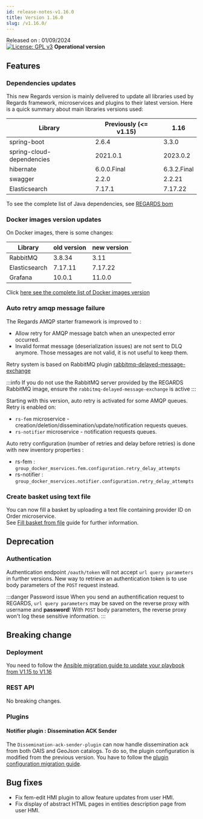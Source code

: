 ```yaml
---
id: release-notes-v1.16.0
title: Version 1.16.0
slug: /v1.16.0/
---
```


Released on : 01/09/2024  
[![License: GPL v3](https://img.shields.io/badge/License-GPLv3-blue.svg)](https://www.gnu.org/licenses/gpl-3.0)
**Operational version**

## Features

### Dependencies updates

This new Regards version is mainly delivered to update all libraries used by Regards framework, microservices and
plugins to their latest version.
Here is a quick summary about main libraries versions used:

| Library                   | Previously (<= v1.15) | 1.16        |
|---------------------------|-----------------------|-------------|
| spring-boot               | 2.6.4                 | 3.3.0       |
| spring-cloud-dependencies | 2021.0.1              | 2023.0.2    |
| hibernate                 | 6.0.0.Final           | 6.3.2.Final |
| swagger                   | 2.2.0                 | 2.2.21      |
| Elasticsearch             | 7.17.1                | 7.17.22     |

To see the complete list of Java dependencies,
see [REGARDS bom](https://github.com/RegardsOss/regards-backend/blob/release/V1.16.0/pom.xml)

### Docker images version updates

On Docker images, there is some changes:

| Library       | old version | new version |
|---------------|-------------|-------------|
| RabbitMQ      | 3.8.34      | 3.11        |
| Elasticsearch | 7.17.11     | 7.17.22     |
| Grafana       | 10.0.1      | 11.0.0      |

Click [here see the complete list of Docker images version](/docs/next/setup/swarm/cots-version)

### Auto retry amqp message failure

The Regards AMQP starter framework is improved to :

- Allow retry for AMQP message batch when an unexpected error occurred.
- Invalid format message (deserialization issues) are not sent to DLQ anymore. Those messages are not valid, it is not
  useful to keep them.

Retry system is based on RabbitMQ
plugin [rabbitmq-delayed-message-exchange](https://github.com/rabbitmq/rabbitmq-delayed-message-exchange)

:::info
If you do not use the RabbitMQ server provided by the REGARDS RabbitMQ image, ensure
the `rabbitmq-delayed-message-exchange` is active
:::

Starting with this version, auto retry is activated for some AMQP queues.
Retry is enabled on:

- `rs-fem` microservice - creation/deletion/dissemination/update/notification requests queues.
- `rs-notifier` microservice - notification requests queues.

Auto retry configuration (number of retries and delay before retries) is done with new inventory properties :

- rs-fem : `group_docker_mservices.fem.configuration.retry_delay_attempts`
- rs-notifier : `group_docker_mservices.notifier.configuration.retry_delay_attempts`

### Create basket using text file

You can now fill a basket by uploading a text file containing provider ID on Order microservice.  
See [Fill basket from file](/docs/next/development/backend/services/order/guides/fill-basket-from-file) guide for
further information.

## Deprecation

### Authentication

Authentication endpoint `/oauth/token` will not accept `url query parameters` in further versions.
New way to retrieve an authentication token is to use body parameters of the `POST` request instead.

:::danger Password issue
When you send an authentification request to REGARDS, `url query parameters` may be saved on the reverse
proxy with username and **password**! With `POST` body parameters, the reverse proxy won't log these sensitive
information.
:::

## Breaking change

### Deployment

You need to follow
the [Ansible migration guide to update your playbook from V1.15 to V1.16](/docs/next/setup/swarm/migration/1.15-to-1.16)

### REST API

No breaking changes.

### Plugins

#### Notifier plugin : Dissemination ACK Sender

The `Dissemination-ack-sender-plugin` can now handle dissemination ack from both OAIS and GeoJson catalogs.
To do so, the plugin configuration is modified from the previous version. You have to follow
the [plugin configuration migration guide](/docs/next/setup/swarm/migration/1.15-to-1.16).

## Bug fixes

- Fix fem-edit HMI plugin to allow feature updates from user HMI.
- Fix display of abstract HTML pages in entities description page from user HMI. 